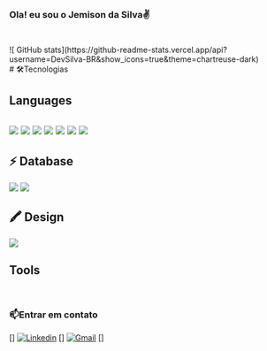 ### Ola! eu sou o Jemison da Silva✌️

#
<div style="justify-content:"center"">
![ GitHub stats](https://github-readme-stats.vercel.app/api?username=DevSilva-BR&show_icons=true&theme=chartreuse-dark)
</div>
# 🛠️Tecnologias
<div style="display: inline_block" >
<h2> Languages <h2>
   <img src="https://img.shields.io/badge/HTML5-000?style=for-the-badge&logo=html5&logoColor=E34F26">
   <img src="https://img.shields.io/badge/CSS3-000?style=for-the-badge&logo=css3&logoColor=blue"> 
   <img src="https://img.shields.io/badge/JavaScript-000?style=for-the-badge&logo=javascript&logoColor=F7DF1E">
   <img src="https://img.shields.io/badge/TypeScript-000?style=for-the-badge&logo=typescript&logoColor=007ACC"> 
   <img src="https://img.shields.io/badge/React-000?style=for-the-badge&logo=react&logoColor=">
   <img src="https://img.shields.io/badge/React_Native-000?style=for-the-badge&logo=react&logoColor=0000">
   <img src="https://img.shields.io/badge/Node.js-000?style=for-the-badge&logo=node.js&logoColor=greed">

<h2>⚡ Database</h2>
<img src="https://img.shields.io/badge/MySQL-000?style=for-the-badge&logo=mysql&logoColor=white">
<img src="https://img.shields.io/badge/MongoDB-000?style=for-the-badge&logo=mongodb&logoColor=white">
<h2>🖍 Design
</h2>
<img src="https://img.shields.io/badge/Figma-000?style=for-the-badge&logo=figma&logoColor=F24E1E">
<h2>Tools</h2>

<br/>

</div>

### 📫Entrar em contato

[![]()]
[![Linkedin](https://img.shields.io/badge/LinkedIn-0077B5?style=for-the-badge&logo=linkedin&logoColor=white)](https://www.google.com.br/) [![]()] [![Gmail](https://img.shields.io/badge/Gmail-D14836?style=for-the-badge&logo=gmail&logoColor=white)](https://www.google.com.br/dashboard) [![]()]
